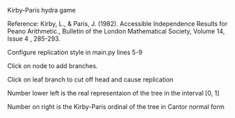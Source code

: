 Kirby-Paris hydra game

Reference:
 Kirby, L., & Paris, J. (1982). Accessible Independence Results for Peano Arithmetic., Bulletin of the London Mathematical Society, Volume 14, Issue 4 , 285-293.

Configure replication style in main.py lines 5-9

Click on node to add branches. 

Click on leaf branch to cut off head and cause replication

Number lower left is the real representaion of the tree in the interval [0, 1]

Number on right is the Kirby-Paris ordinal of the tree in Cantor normal form 
